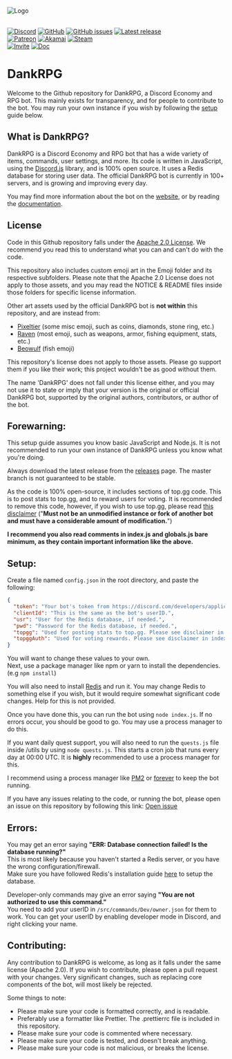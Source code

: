 <img src="https://assets.dankrpg.xyz/Images/dankrpg.png" alt="Logo" /> <br />
<br />

[![Discord](https://img.shields.io/discord/856149002734403615?color=7289da&logo=discord&logoColor=white)](https://discord.gg/Cc3xBSpWeB)
[![GitHub](https://img.shields.io/github/license/Snoozeds/DankRPG?color=blue)](https://github.com/Snoozeds/DankRPG/blob/main/LICENSE)
[![GitHub issues](https://img.shields.io/github/issues/Snoozeds/DankRPG)](https://github.com/Snoozeds/DankRPG/issues)
[![Latest release](https://img.shields.io/github/v/release/Snoozeds/DankRPG?include_prereleases)](https://github.com/Snoozeds/DankRPG/releases/latest)
<br />
[![Patreon](https://img.shields.io/badge/Patreon-Donate%20(monthly)-red?logo=patreon)](https://patreon.com/snoozeds)
[![Akamai](https://img.shields.io/badge/Akamai-$100%20credit-blue?logo=Akamai)](https://www.linode.com/lp/refer/?r=2f0b0fc7f85a9c71619bd2f30b9e970e60b2c168)
[![Steam](https://img.shields.io/badge/Steam-Trade-white?logo=steam)](https://steamcommunity.com/tradeoffer/new/?partner=972682532&token=T6WoQBBx)
<br />
[![Invite](https://img.shields.io/badge/Bot%20Invite-DankRPG-blue?logo=discord&logoColor=white)](https://drpg.io/invite)
[![Doc](https://img.shields.io/badge/Documentation-View-blue)](https://docs.dankrpg.xyz)

# DankRPG

Welcome to the Github repository for DankRPG, a Discord Economy and RPG bot. This mainly exists for transparency, and for people to contribute to the bot. You may run your own instance if you wish by following the [setup](#forewarning) guide below.

## What is DankRPG?

DankRPG is a Discord Economy and RPG bot that has a wide variety of items, commands, user settings, and more. Its code is written in JavaScript, using the [Discord.js](https://discord.js.org) library, and is 100% open source. It uses a Redis database for storing user data. The official DankRPG bot is currently in 100+ servers, and is growing and improving every day.

You may find more information about the bot on the [website](https://dankrpg.xyz), or by reading the [documentation](https://drpg.io/docs).


## License
Code in this Github repository falls under the [Apache 2.0 License](https://choosealicense.com/licenses/apache-2.0/). We recommend you read this to understand what you can and can't do with the code.

This repository also includes custom emoji art in the Emoji folder and its respective subfolders. Please note that the Apache 2.0 License does not apply to those assets, and you may read the NOTICE & README files inside those folders for specific license information.

Other art assets used by the official DankRPG bot is **not within** this repository, and are instead from:
- [Pixeltier](https://pixeltier.itch.io/pixeltiers-16x16-rpg-icon-pack) (some misc emoji, such as coins, diamonds, stone ring, etc.)
- [Raven](https://clockworkraven.itch.io/) (most emoji, such as weapons, armor, fishing equipment, stats, etc.)
- [Beowulf](https://beowulf.itch.io/beowulfs-fish-asset-pack) (fish emoji)

This repository's license does not apply to those assets. Please go support them if you like their work; this project wouldn't be as good without them.

The name 'DankRPG' does not fall under this license either, and you may not use it to state or imply that your version is the original or official DankRPG bot, supported by the original authors, contributors, or author of the bot.

## Forewarning:

This setup guide assumes you know basic JavaScript and Node.js. It is not recommended to run your own instance of DankRPG unless you know what you're doing.

Always download the latest release from the [releases](https://github.com/Snoozeds/DankRPG/releases) page. The master branch is not guaranteed to be stable.

As the code is 100% open-source, it includes sections of top.gg code. This is to post stats to top.gg, and to reward users for voting. It is recommended to remove this code, however, if you wish to use top.gg, please read [this disclaimer](https://support.top.gg/support/solutions/articles/73000502502-bot-guidelines) ("**Must not be an unmodified instance or fork of another bot and must have a considerable amount of modification.**")

**I recommend you also read comments in index.js and globals.js bare minimum, as they contain important information like the above.**

## Setup:
Create a file named `config.json` in the root directory, and paste the following:

```json
{
  "token": "Your bot's token from https://discord.com/developers/applications",
  "clientId": "This is the same as the bot's userID.",
  "usr": "User for the Redis database, if needed.",
  "pwd": "Password for the Redis database, if needed.",
  "topgg": "Used for posting stats to top.gg. Please see disclaimer in index.js.",
  "topggAuth": "Used for voting rewards. Please see disclaimer in index.js."
}
```

You will want to change these values to your own. \
Next, use a package manager like npm or yarn to install the dependencies. (e.g `npm install`)

You will also need to install [Redis](https://redis.io/topics/quickstart) and run it. You may change Redis to something else if you wish, but it would require somewhat significant code changes. Help for this is not provided.

Once you have done this, you can run the bot using `node index.js`. If no errors occur, you should be good to go. You may use a process manager to do this.

If you want daily quest support, you will also need to run the `quests.js` file inside /utils by using `node quests.js`. This starts a cron job that runs every day at 00:00 UTC. It is **highly** recommended to use a process manager for this.

I recommend using a process manager like [PM2](https://npmjs.com/package/pm2) or [forever](https://www.npmjs.com/package/forever) to keep the bot running.

If you have any issues relating to the code, or running the bot, please open an issue on this repository by following this link: [Open issue](https://github.com/Snoozeds/DankRPG/issues/new)

## Errors:

You may get an error saying **"ERR: Database connection failed! Is the database running?"** \
This is most likely because you haven't started a Redis server, or you have the wrong configuration/firewall. \
Make sure you have followed Redis's installation guide [here](https://redis.io/topics/quickstart) to setup the database.

Developer-only commands may give an error saying **"You are not authorized to use this command."** \
You need to add your userID in `/src/commands/Dev/owner.json` for them to work. You can get your userID by enabling developer mode in Discord, and right clicking your name.

## Contributing:
Any contribution to DankRPG is welcome, as long as it falls under the same license (Apache 2.0). If you wish to contribute, please open a pull request with your changes. Very significant changes, such as replacing core components of the bot, will most likely be rejected.

Some things to note:
- Please make sure your code is formatted correctly, and is readable. 
- Preferably use a formatter like Prettier. The .prettierrc file is included in this repository.
- Please make sure your code is commented where necessary.
- Please make sure your code is tested, and doesn't break anything.
- Please make sure your code is not malicious, or breaks the license.

